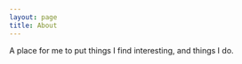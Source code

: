 ```yaml
---
layout: page
title: About
---
```


<p class="message">
A place for me to put things I find interesting, and things I do.
</p>
